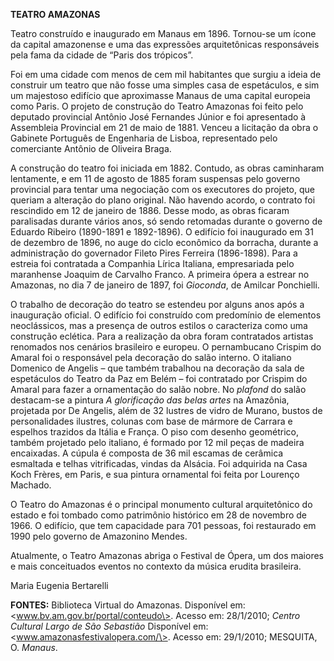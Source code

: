 **TEATRO AMAZONAS**

Teatro construído e inaugurado em Manaus em 1896. Tornou-se um ícone da
capital amazonense e uma das expressões arquitetônicas responsáveis pela
fama da cidade de “Paris dos trópicos”.

Foi em uma cidade com menos de cem mil habitantes que surgiu a ideia de
construir um teatro que não fosse uma simples casa de espetáculos, e sim
um majestoso edifício que aproximasse Manaus de uma capital europeia
como Paris. O projeto de construção do Teatro Amazonas foi feito pelo
deputado provincial Antônio José Fernandes Júnior e foi apresentado à
Assembleia Provincial em 21 de maio de 1881. Venceu a licitação da obra
o Gabinete Português de Engenharia de Lisboa, representado pelo
comerciante Antônio de Oliveira Braga.

A construção do teatro foi iniciada em 1882. Contudo, as obras
caminharam lentamente, e em 11 de agosto de 1885 foram suspensas pelo
governo provincial para tentar uma negociação com os executores do
projeto, que queriam a alteração do plano original. Não havendo acordo,
o contrato foi rescindido em 12 de janeiro de 1886. Desse modo, as obras
ficaram paralisadas durante vários anos, só sendo retomadas durante o
governo de Eduardo Ribeiro (1890-1891 e 1892-1896). O edifício foi
inaugurado em 31 de dezembro de 1896, no auge do ciclo econômico da
borracha, durante a administração do governador Fileto Pires Ferreira
(1896-1898). Para a estreia foi contratada a Companhia Lírica Italiana,
empresariada pelo maranhense Joaquim de Carvalho Franco. A primeira
ópera a estrear no Amazonas, no dia 7 de janeiro de 1897, foi
*Gioconda*, de Amilcar Ponchielli.

O trabalho de decoração do teatro se estendeu por alguns anos após a
inauguração oficial. O edifício foi construído com predomínio de
elementos neoclássicos, mas a presença de outros estilos o caracteriza
como uma construção eclética. Para a realização da obra foram
contratados artistas renomados nos cenários brasileiro e europeu. O
pernambucano Crispim do Amaral foi o responsável pela decoração do salão
interno. O italiano Domenico de Angelis – que também trabalhou na
decoração da sala de espetáculos do Teatro da Paz em Belém – foi
contratado por Crispim do Amaral para fazer a ornamentação do salão
nobre. No *plafond* do salão destacam-se a pintura *A glorificação das
belas artes* na Amazônia, projetada por De Angelis, além de 32 lustres
de vidro de Murano, bustos de personalidades ilustres, colunas com base
de mármore de Carrara e espelhos trazidos da Itália e França. O piso com
desenho geométrico, também projetado pelo italiano, é formado por 12 mil
peças de madeira encaixadas. A cúpula é composta de 36 mil escamas de
cerâmica esmaltada e telhas vitrificadas, vindas da Alsácia. Foi
adquirida na Casa Koch Frères, em Paris, e sua pintura ornamental foi
feita por Lourenço Machado.

O Teatro do Amazonas é o principal monumento cultural arquitetônico do
estado e foi tombado como patrimônio histórico em 28 de novembro de
1966. O edifício, que tem capacidade para 701 pessoas, foi restaurado em
1990 pelo governo de Amazonino Mendes.

Atualmente, o Teatro Amazonas abriga o Festival de Ópera, um dos maiores
e mais conceituados eventos no contexto da música erudita brasileira.

Maria Eugenia Bertarelli

**FONTES:** Biblioteca Virtual do Amazonas. Disponível em:
\<www.bv.am.gov.br/portal/conteudo\>. Acesso em: 28/1/2010; *Centro
Cultural Largo de São Sebastião* Disponível em:
\<www.amazonasfestivalopera.com/\>. Acesso em: 29/1/2010; MESQUITA, O.
*Manaus*.

